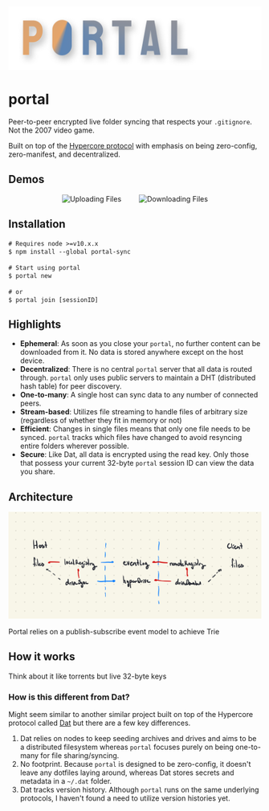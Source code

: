 ![Banner](assets/logo.png)

# portal
Peer-to-peer encrypted live folder syncing that respects your `.gitignore`. Not the 2007 video game.

Built on top of the [Hypercore protocol](https://hypercore-protocol.org/) with emphasis on being zero-config, zero-manifest, and decentralized.

## Demos
<p align="center">
  <img alt="Uploading Files" src="assets/upload-demo.gif" width="45%">
&nbsp; &nbsp; &nbsp; &nbsp;
  <img alt="Downloading Files" src="assets/upload-demo.gif" width="45%">
</p>

## Installation
```shell
# Requires node >=v10.x.x
$ npm install --global portal-sync

# Start using portal
$ portal new

# or 
$ portal join [sessionID]
```

## Highlights
* **Ephemeral**: As soon as you close your `portal`, no further content can be downloaded from it. No data is stored anywhere except on the host device.
* **Decentralized**: There is no central `portal` server that all data is routed through. `portal` only uses public servers to maintain a DHT (distributed hash table) for peer discovery.
* **One-to-many**: A single host can sync data to any number of connected peers.
* **Stream-based**: Utilizes file streaming to handle files of arbitrary size (regardless of whether they fit in memory or not)
* **Efficient**: Changes in single files means that only one file needs to be synced. `portal` tracks which files have changed to avoid resyncing entire folders wherever possible.
* **Secure**: Like Dat, all data is encrypted using the read key. Only those that possess your current 32-byte `portal` session ID can view the data you share.


## Architecture
![Project Architecture](assets/architecture.jpeg)

Portal relies on a publish-subscribe event model to achieve
Trie

## How it works
Think about it like torrents but live
32-byte keys

### How is this different from Dat?
Might seem similar to another similar project built on top of the Hypercore protocol called [Dat](https://github.com/datproject/dat) but there are a few key differences.
1. Dat relies on nodes to keep seeding archives and drives and aims to be a distributed filesystem whereas `portal` focuses purely on being one-to-many for file sharing/syncing.
2. No footprint. Because `portal` is designed to be zero-config, it doesn't leave any dotfiles laying around, whereas Dat stores secrets and metadata in a `~/.dat` folder.
3. Dat tracks version history. Although `portal` runs on the same underlying protocols, I haven't found a need to utilize version histories yet. 